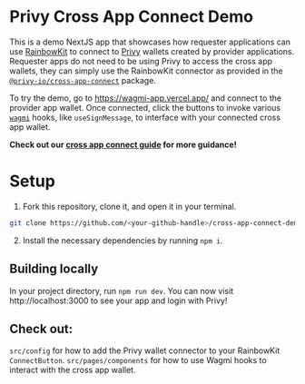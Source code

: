# Privy Cross App Connect Demo

This is a demo NextJS app that showcases how requester applications can use [RainbowKit](https://rainbowkit.com) to connect to [Privy](https://www.privy.io/) wallets created by provider applications. Requester apps do not need to be using Privy to access the cross app wallets, they can simply use the RainbowKit connector as provided in the [`@privy-io/cross-app-connect`](https://www.npmjs.com/package/@privy-io) package.

To try the demo, go to https://wagmi-app.vercel.app/ and connect to the provider app wallet. Once connected, click the buttons to invoke various [`wagmi`](https://wagmi.sh/) hooks, like `useSignMessage`, to interface with your connected cross app wallet.

**Check out our [cross app connect guide](https://docs.privy.io/guide/react/cross-app/connect-only) for more guidance!**

# Setup

1. Fork this repository, clone it, and open it in your terminal.

```sh
git clone https://github.com/<your-github-handle>/cross-app-connect-demo
```

2. Install the necessary dependencies by running `npm i`.

## Building locally

In your project directory, run `npm run dev`. You can now visit http://localhost:3000 to see your app and login with Privy!

## Check out:

`src/config` for how to add the Privy wallet connector to your RainbowKit `ConnectButton`.
`src/pages/components` for how to use Wagmi hooks to interact with the cross app wallet.
